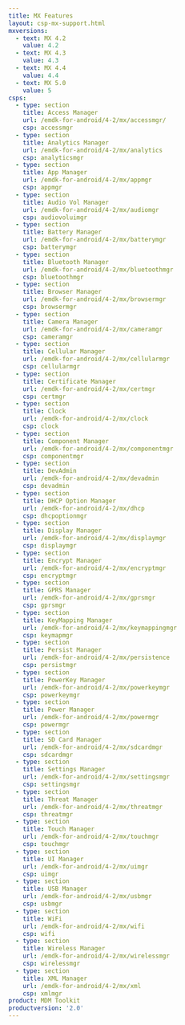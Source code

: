 ```yaml
---
title: MX Features
layout: csp-mx-support.html
mxversions:
  - text: MX 4.2
    value: 4.2
  - text: MX 4.3
    value: 4.3
  - text: MX 4.4
    value: 4.4
  - text: MX 5.0
    value: 5
csps:
  - type: section
    title: Access Manager
    url: /emdk-for-android/4-2/mx/accessmgr/
    csp: accessmgr
  - type: section
    title: Analytics Manager
    url: /emdk-for-android/4-2/mx/analytics
    csp: analyticsmgr
  - type: section
    title: App Manager
    url: /emdk-for-android/4-2/mx/appmgr
    csp: appmgr
  - type: section
    title: Audio Vol Manager
    url: /emdk-for-android/4-2/mx/audiomgr
    csp: audiovoluimgr
  - type: section
    title: Battery Manager
    url: /emdk-for-android/4-2/mx/batterymgr
    csp: batterymgr
  - type: section
    title: Bluetooth Manager
    url: /emdk-for-android/4-2/mx/bluetoothmgr
    csp: bluetoothmgr
  - type: section
    title: Browser Manager
    url: /emdk-for-android/4-2/mx/browsermgr
    csp: browsermgr
  - type: section
    title: Camera Manager
    url: /emdk-for-android/4-2/mx/cameramgr
    csp: cameramgr
  - type: section
    title: Cellular Manager
    url: /emdk-for-android/4-2/mx/cellularmgr
    csp: cellularmgr
  - type: section
    title: Certificate Manager
    url: /emdk-for-android/4-2/mx/certmgr
    csp: certmgr
  - type: section
    title: Clock
    url: /emdk-for-android/4-2/mx/clock
    csp: clock
  - type: section
    title: Component Manager
    url: /emdk-for-android/4-2/mx/componentmgr
    csp: componentmgr
  - type: section
    title: DevAdmin
    url: /emdk-for-android/4-2/mx/devadmin
    csp: devadmin
  - type: section
    title: DHCP Option Manager
    url: /emdk-for-android/4-2/mx/dhcp
    csp: dhcpoptionmgr
  - type: section
    title: Display Manager
    url: /emdk-for-android/4-2/mx/displaymgr
    csp: displaymgr
  - type: section
    title: Encrypt Manager
    url: /emdk-for-android/4-2/mx/encryptmgr
    csp: encryptmgr
  - type: section
    title: GPRS Manager
    url: /emdk-for-android/4-2/mx/gprsmgr
    csp: gprsmgr
  - type: section
    title: KeyMapping Manager
    url: /emdk-for-android/4-2/mx/keymappingmgr
    csp: keymapmgr
  - type: section
    title: Persist Manager
    url: /emdk-for-android/4-2/mx/persistence
    csp: persistmgr
  - type: section
    title: PowerKey Manager
    url: /emdk-for-android/4-2/mx/powerkeymgr
    csp: powerkeymgr
  - type: section
    title: Power Manager
    url: /emdk-for-android/4-2/mx/powermgr
    csp: powermgr
  - type: section
    title: SD Card Manager
    url: /emdk-for-android/4-2/mx/sdcardmgr
    csp: sdcardmgr
  - type: section
    title: Settings Manager
    url: /emdk-for-android/4-2/mx/settingsmgr
    csp: settingsmgr
  - type: section
    title: Threat Manager
    url: /emdk-for-android/4-2/mx/threatmgr
    csp: threatmgr
  - type: section
    title: Touch Manager
    url: /emdk-for-android/4-2/mx/touchmgr
    csp: touchmgr
  - type: section
    title: UI Manager
    url: /emdk-for-android/4-2/mx/uimgr
    csp: uimgr
  - type: section
    title: USB Manager
    url: /emdk-for-android/4-2/mx/usbmgr
    csp: usbmgr
  - type: section
    title: WiFi
    url: /emdk-for-android/4-2/mx/wifi
    csp: wifi
  - type: section
    title: Wireless Manager
    url: /emdk-for-android/4-2/mx/wirelessmgr
    csp: wirelessmgr
  - type: section
    title: XML Manager
    url: /emdk-for-android/4-2/mx/xml
    csp: xmlmgr
product: MDM Toolkit
productversion: '2.0'
---
```

 










